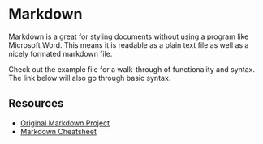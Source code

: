 # Markdown

Markdown is a great for styling documents without using a program like Microsoft Word. This means it is readable as a plain text file as well as a nicely formated markdown file.

Check out the example file for a walk-through of functionality and syntax. The link below will also go through basic syntax. 

## Resources 

- [Original Markdown Project](https://daringfireball.net/projects/markdown/syntax#html)
- [Markdown Cheatsheet](https://github.com/adam-p/markdown-here/wiki/Markdown-Cheatsheet)  